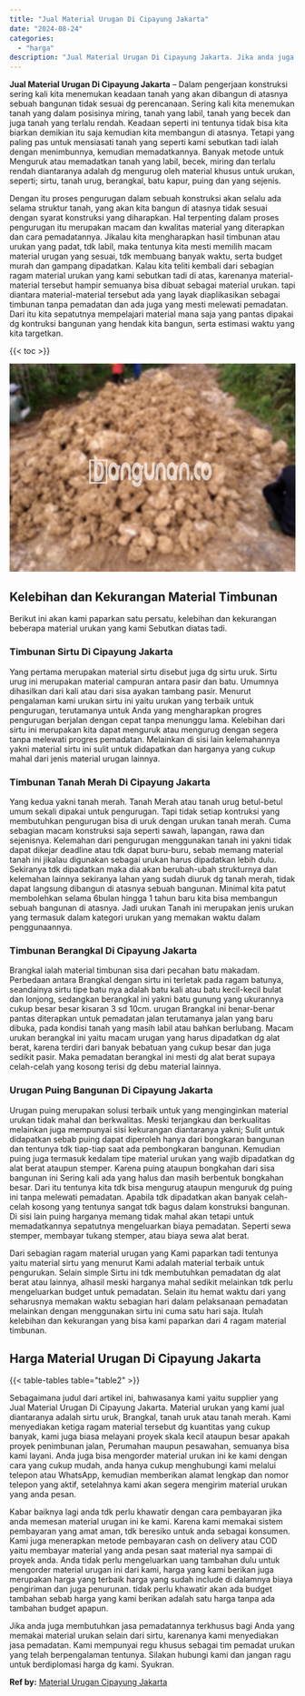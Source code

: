 ```yaml
---
title: "Jual Material Urugan Di Cipayung Jakarta"
date: "2024-08-24"
categories: 
  - "harga"
description: "Jual Material Urugan Di Cipayung Jakarta. Jika anda juga membutuhkan jasa pemadatannya terkhusus bagi Anda yang memakai material urukan selain dari sirtu, ka..."
---
```


**Jual Material Urugan Di Cipayung Jakarta** – Dalam pengerjaan konstruksi sering kali kita menemukan keadaan tanah yang akan dibangun di atasnya sebuah bangunan tidak sesuai dg perencanaan. Sering kali kita menemukan tanah yang dalam posisinya miring, tanah yang labil, tanah yang becek dan juga tanah yang terlalu rendah. Keadaan seperti ini tentunya tidak bisa kita biarkan demikian itu saja kemudian kita membangun di atasnya. Tetapi yang paling pas untuk mensiasati tanah yang seperti kami sebutkan tadi ialah dengan menimbunnya, kemudian memadatkannya. Banyak metode untuk Menguruk atau memadatkan tanah yang labil, becek, miring dan terlalu rendah diantaranya adalah dg mengurug oleh material khusus untuk urukan, seperti; sirtu, tanah urug, berangkal, batu kapur, puing dan yang sejenis.

Dengan itu proses pengurugan dalam sebuah konstruksi akan selalu ada selama struktur tanah, yang akan kita bangun di atasnya tidak sesuai dengan syarat konstruksi yang diharapkan. Hal terpenting dalam proses pengurugan itu merupakan macam dan kwalitas material yang diterapkan dan cara pemadatannya. Jikalau kita mengharapkan hasil timbunan atau urukan yang padat, tdk labil, maka tentunya kita mesti memilih macam material urugan yang sesuai, tdk membuang banyak waktu, serta budget murah dan gampang dipadatkan. Kalau kita teliti kembali dari sebagian ragam material urukan yang kami sebutkan tadi di atas, karenanya material-material tersebut hampir semuanya bisa dibuat sebagai material urukan. tapi diantara material-material tersebut ada yang layak diaplikasikan sebagai timbunan tanpa pemadatan dan ada juga yang mesti melewati pemadatan. Dari itu kita sepatutnya mempelajari material mana saja yang pantas dipakai dg kontruksi bangunan yang hendak kita bangun, serta estimasi waktu yang kita targetkan.

{{< toc >}}

![Jual Material Urugan Di Cipayung Jakarta](/images/jual-urugan-31.png)

## Kelebihan dan Kekurangan Material Timbunan

Berikut ini akan kami paparkan satu persatu, kelebihan dan kekurangan beberapa material urukan yang kami Sebutkan diatas tadi.

### Timbunan Sirtu Di Cipayung Jakarta

Yang pertama merupakan material sirtu disebut juga dg sirtu uruk. Sirtu urug ini merupakan material campuran antara pasir dan batu. Umumnya dihasilkan dari kali atau dari sisa ayakan tambang pasir. Menurut pengalaman kami urukan sirtu ini yaitu urukan yang terbaik untuk pengurugan, terutamanya untuk Anda yang mengharapkan progres pengurugan berjalan dengan cepat tanpa menunggu lama. Kelebihan dari sirtu ini merupakan kita dapat menguruk atau mengurug dengan segera tanpa melewati progres pemadatan. Melainkan di sisi lain kelemahannya yakni material sirtu ini sulit untuk didapatkan dan harganya yang cukup mahal dari jenis material urugan lainnya.

### Timbunan Tanah Merah Di Cipayung Jakarta

Yang kedua yakni tanah merah. Tanah Merah atau tanah urug betul-betul umum sekali dipakai untuk pengurugan. Tapi tidak setiap kontruksi yang membutuhkan pengurugan bisa di uruk dengan urukan tanah merah. Cuma sebagian macam konstruksi saja seperti sawah, lapangan, rawa dan sejenisnya. Kelemahan dari pengurugan menggunakan tanah ini yakni tidak dapat dikejar deadline atau tdk dapat buru-buru, sebab memang material tanah ini jikalau digunakan sebagai urukan harus dipadatkan lebih dulu. Sekiranya tdk dipadatkan maka dia akan berubah-ubah strukturnya dan kelemahan lainnya sekiranya lahan yang sudah diuruk dg tanah merah, tidak dapat langsung dibangun di atasnya sebuah bangunan. Minimal kita patut membolehkan selama 6bulan hingga 1 tahun baru kita bisa membangun sebuah bangunan di atasnya. Jadi urukan Tanah ini merupakan jenis urukan yang termasuk dalam kategori urukan yang memakan waktu dalam penggunaannya.

### Timbunan Berangkal Di Cipayung Jakarta

Brangkal ialah material timbunan sisa dari pecahan batu makadam. Perbedaan antara Brangkal dengan sirtu ini terletak pada ragam batunya, seandainya sirtu tipe batu nya adalah batu kali atau batu kecil-kecil bulat dan lonjong, sedangkan berangkal ini yakni batu gunung yang ukurannya cukup besar besar kisaran 3 sd 10cm. urugan Brangkal ini benar-benar pantas diterapkan untuk pemadatan jalan terutamanya jalan yang baru dibuka, pada kondisi tanah yang masih labil atau bahkan berlubang. Macam urukan berangkal ini yaitu macam urugan yang harus dipadatkan dg alat berat, karena terdiri dari banyak bebatuan yang cukup besar dan juga sedikit pasir. Maka pemadatan berangkal ini mesti dg alat berat supaya celah-celah yang kosong terisi dg debu material lainnya.

### Urugan Puing Bangunan Di Cipayung Jakarta

Urugan puing merupakan solusi terbaik untuk yang menginginkan material urukan tidak mahal dan berkwalitas. Meski terjangkau dan berkualitas melainkan juga mempunyai sisi kekurangan diantaranya yakni; Sulit untuk didapatkan sebab puing dapat diperoleh hanya dari bongkaran bangunan dan tentunya tdk tiap-tiap saat ada pembongkaran bangunan. Kemudian puing juga termasuk kedalam tipe material urukan yang wajib dipadatkan dg alat berat ataupun stemper. Karena puing ataupun bongkahan dari sisa bangunan ini Sering kali ada yang halus dan masih berbentuk bongkahan besar. Dari itu tentunya kita tdk bisa mengurug ataupun menguruk dg puing ini tanpa melewati pemadatan. Apabila tdk dipadatkan akan banyak celah-celah kosong yang tentunya sangat tdk bagus dalam konstruksi bangunan. Di sisi lain puing harganya memang tidak mahal akan tetapi untuk memadatkannya sepatutnya mengeluarkan biaya pemadatan. Seperti sewa stemper, membayar tukang stemper, atau biaya sewa alat berat.

Dari sebagian ragam material urugan yang Kami paparkan tadi tentunya yaitu material sirtu yang menurut Kami adalah material terbaik untuk pengurukan. Selain simple Sirtu ini tdk membutuhkan pemadatan dg alat berat atau lainnya, alhasil meski harganya mahal sedikit melainkan tdk perlu mengeluarkan budget untuk pemadatan. Selain itu hemat waktu dari yang seharusnya memakan waktu sebagian hari dalam pelaksanaan pemadatan melainkan dengan menggunakan sirtu ini cuma satu hari saja. Itulah kelebihan dan kekurangan yang bisa kami paparkan dari 4 ragam material timbunan.

## Harga Material Urugan Di Cipayung Jakarta

{{< table-tables table="table2" >}}

Sebagaimana judul dari artikel ini, bahwasanya kami yaitu supplier yang Jual Material Urugan Di Cipayung Jakarta. Material urukan yang kami jual diantaranya adalah sirtu uruk, Brangkal, tanah uruk atau tanah merah. Kami menyediakan ketiga ragam material tersebut dg kuantitas yang cukup banyak, kami juga biasa melayani proyek skala kecil ataupun besar apakah proyek penimbunan jalan, Perumahan maupun pesawahan, semuanya bisa kami layani. Anda juga bisa mengorder material urukan ini ke kami dengan cara yang cukup mudah, anda hanya cukup menghubungi kami melalui telepon atau WhatsApp, kemudian memberikan alamat lengkap dan nomor telepon yang aktif, setelahnya kami akan segera mengirim material urukan yang anda pesan.

Kabar baiknya lagi anda tdk perlu khawatir dengan cara pembayaran jika anda memesan material urugan ini ke kami. Karena kami memakai sistem pembayaran yang amat aman, tdk beresiko untuk anda sebagai konsumen. Kami juga menerapkan metode pembayaran cash on delivery atau COD yaitu membayar material yang anda pesan saat material nya sampai di proyek anda. Anda tidak perlu mengeluarkan uang tambahan dulu untuk mengorder material urugan ini dari kami, harga yang kami berikan juga merupakan harga yang terbaik harga yang sudah include di dalamnya biaya pengiriman dan juga penurunan. tidak perlu khawatir akan ada budget tambahan sebab harga yang kami berikan adalah satu harga tanpa ada tambahan budget apapun.

Jika anda juga membutuhkan jasa pemadatannya terkhusus bagi Anda yang memakai material urukan selain dari sirtu, karenanya kami menyediakan jasa pemadatan. Kami mempunyai regu khusus sebagai tim pemadat urukan yang telah berpengalaman tentunya. Silakan hubungi kami dan jangan ragu untuk berdiplomasi harga dg kami. Syukran.

**Ref by:** [Material Urugan Cipayung Jakarta](https://id.wikipedia.org/wiki/Material)
